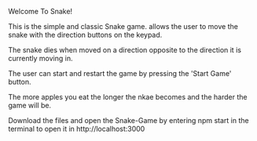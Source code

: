 Welcome To Snake!

This is the simple and classic Snake game. allows the user to move the snake with the direction buttons on the keypad. 

The snake dies when moved on a direction opposite to the direction it is currently moving in.

The user can start and restart the game by pressing the 'Start Game' button.

The more apples you eat the longer the nkae becomes and the harder the game will be.

Download the files and open the Snake-Game by entering npm start in the terminal to open it in http://localhost:3000  
